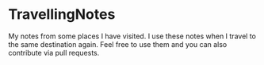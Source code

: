 # TravellingNotes
My notes from some places I have visited. I use these notes when I travel to the same destination again. Feel free to use them and you can also contribute via pull requests.
